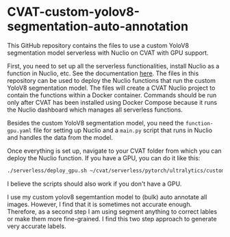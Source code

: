 # CVAT-custom-yolov8-segmentation-auto-annotation

This GitHub repository contains the files to use a custom YoloV8 segmentation model serverless with Nuclio on CVAT with GPU support.

First, you need to set up all the serverless functionalities, install Nuclio as a function in Nuclio, etc. See the documentation [here](https://docs.cvat.ai/docs/administration/advanced/installation_automatic_annotation/). The files in this repository can be used to deploy the Nuclio functions that run the custom YoloV8 segmentation model. The files will create a CVAT Nuclio project to contain the functions within a Docker container. Commands should be run only after CVAT has been installed using Docker Compose because it runs the Nuclio dashboard which manages all serverless functions.

Besides the custom YoloV8 segmentation model, you need the `function-gpu.yaml` file for setting up Nuclio and a `main.py` script that runs in Nuclio and handles the data from the model.

Once everything is set up, navigate to your CVAT folder from which you can deploy the Nuclio function. If you have a GPU, you can do it like this:

```bash
./serverless/deploy_gpu.sh ~/cvat/serverless/pytorch/ultralytics/custom_yolov8_GPU
```

I believe the scripts should also work if you don't have a GPU.

I use my custom yolov8 segemtantion model to (bulk) auto annotate all images. However, I find that it is sometimes not accurate enough. Therefore, as a second step I am using segment anything to correct lables or make them more fine-grained. I find this two step approach to generate very accurate labels. 
